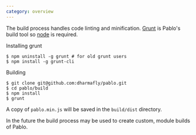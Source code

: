 ```yaml
---
category: overview
---
```



The build process handles code linting and minification. [Grunt](http://gruntjs.com) is Pablo's build tool so [node](http://nodejs.org/) is required.

Installing grunt

    $ npm uninstall -g grunt # for old grunt users
    $ npm install -g grunt-cli

Building

    $ git clone git@github.com:dharmafly/pablo.git
    $ cd pablo/build
    $ npm install
    $ grunt

A copy of `pablo.min.js` will be saved in the `build/dist` directory.

In the future the build process may be used to create custom, module builds of Pablo.
